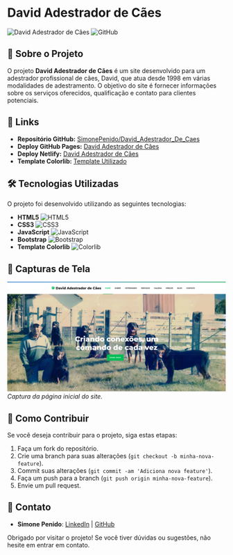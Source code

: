 # David Adestrador de Cães

![David Adestrador de Cães](https://img.shields.io/badge/Project-David_Adestrador_De_Caes-brightgreen) ![GitHub](https://img.shields.io/github/license/SimonePenido/David_Adestrador_De_Caes)

## 📖 Sobre o Projeto

O projeto **David Adestrador de Cães** é um site desenvolvido para um adestrador profissional de cães, David, que atua desde 1998 em várias modalidades de adestramento. O objetivo do site é fornecer informações sobre os serviços oferecidos, qualificação e contato para clientes potenciais.

## 🚀 Links

- **Repositório GitHub:** [SimonePenido/David_Adestrador_De_Caes](https://github.com/SimonePenido/David_Adestrador_De_Caes)
- **Deploy GitHub Pages:** [David Adestrador de Cães](https://simonepenido.github.io/David_Adestrador_De_Caes/)
- **Deploy Netlify:** [David Adestrador de Cães](https://davidadestradordecaes.netlify.app)
- **Template Colorlib:** [Template Utilizado](https://colorlib.com/wp/template/david/)

## 🛠️ Tecnologias Utilizadas

O projeto foi desenvolvido utilizando as seguintes tecnologias:

- **HTML5** ![HTML5](https://img.shields.io/badge/HTML5-E34F26?style=flat-square&logo=html5&logoColor=white)
- **CSS3** ![CSS3](https://img.shields.io/badge/CSS3-1572B6?style=flat-square&logo=css3&logoColor=white)
- **JavaScript** ![JavaScript](https://img.shields.io/badge/JavaScript-F7DF1C?style=flat-square&logo=javascript&logoColor=black)
- **Bootstrap** ![Bootstrap](https://img.shields.io/badge/Bootstrap-563D7C?style=flat-square&logo=bootstrap&logoColor=white)
- **Template Colorlib** ![Colorlib](https://img.shields.io/badge/Template-Colorlib-1F77D0?style=flat-square&logo=git&logoColor=white)

## 📸 Capturas de Tela

![Tela Inicial](images/capa1.png)  
*Captura da página inicial do site.*

## 📄 Como Contribuir

Se você deseja contribuir para o projeto, siga estas etapas:

1. Faça um fork do repositório.
2. Crie uma branch para suas alterações (`git checkout -b minha-nova-feature`).
3. Commit suas alterações (`git commit -am 'Adiciona nova feature'`).
4. Faça um push para a branch (`git push origin minha-nova-feature`).
5. Envie um pull request.

## 🔗 Contato

- **Simone Penido**: [LinkedIn](https://www.linkedin.com/in/simone-penido) | [GitHub](https://github.com/SimonePenido)

Obrigado por visitar o projeto! Se você tiver dúvidas ou sugestões, não hesite em entrar em contato.

